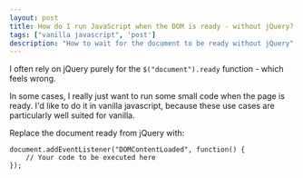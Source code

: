 ```yaml
---
layout: post
title: How do I run JavaScript when the DOM is ready - without jQuery?
tags: ["vanilla javascript", 'post']
description: "How to wait for the document to be ready without jQuery"
---
```


I often rely on jQuery purely for the `$("document").ready` function - which feels wrong. 

In some cases, I really just want to run some small code when the page is ready. I'd like to do it in vanilla javascript, because these use cases are particularly well suited for vanilla.

Replace the document ready from jQuery with: 

```
document.addEventListener("DOMContentLoaded", function() {
    // Your code to be executed here
});
```